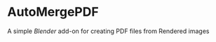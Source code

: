 <!-- @format -->

# AutoMergePDF

A simple _Blender_ add-on for creating PDF files from Rendered images

